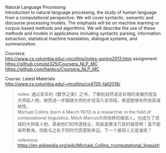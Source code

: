 Natural Language Processing  
Introduction to natural language processing, the study of human language from a computational perspective. We will cover syntactic, semantic and discourse processing models. The emphasis will be on machine learning or corpus-based methods and algorithms. We will describe the use of these methods and models in applications including syntactic parsing, information extraction, statistical machine translation, dialogue systems, and summarization.

Coursera:  
http://www.cs.columbia.edu/~mcollins/notes-spring2013.html
assignment:  
https://github.com/pz325/Coursera_NLP_MC
https://github.com/hankcs/Coursera_NLP_MC

Course: Latest Materials  
http://www.cs.columbia.edu/~mcollins/cs4705-fall2018/




> notes:
> 通过吴军的《数学之美》之书，了解到自然语言处理的发展历程及大师级人物，继而进一步跟随大师的步伐深入该领域，希望能够有所收获或顿悟。  
> Michael Collins (born 4 March 1970) is a researcher in the field of computational linguistics. Mitch Marcus大师培养的接班人，也成为了领域的大师级人物，感谢他们的传道授业，简直是惠泽万民的福音啊！虽不能亲聆教诲，但能与之处于同时代而感到幸运。下一个接班人又是谁呢？  


> reference:  
> https://en.wikipedia.org/wiki/Michael_Collins_(computational_linguist)


